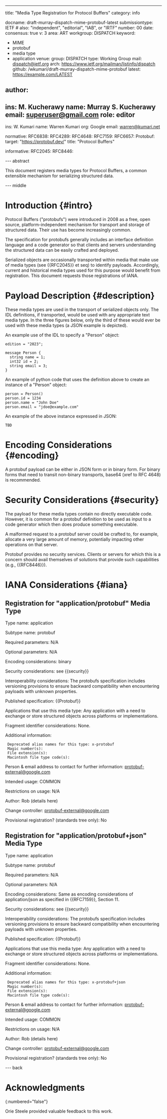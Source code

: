 ---
title: "Media Type Registration for Protocol Buffers"
category: info

docname: draft-murray-dispatch-mime-protobuf-latest
submissiontype: IETF  # also: "independent", "editorial", "IAB", or "IRTF"
number: 00
date:
consensus: true
v: 3
area: ART
workgroup: DISPATCH
keyword:
 - MIME
 - protobuf
 - media type
 - application
venue:
  group: DISPATCH
  type: Working Group
  mail: dispatch@ietf.org
  arch: https://www.ietf.org/mailman/listinfo/dispatch
  github: /wkumari/draft-murray-dispatch-mime-protobuf
  latest: https://example.com/LATEST

author:
 -
  ins: M. Kucherawy
  name: Murray S. Kucherawy
  email: superuser@gmail.com
  role: editor
 -
  ins: W. Kumari
  name: Warren Kumari
  org: Google
  email: warren@kumari.net

normative:
  RFC6838:
  RFC4289:
  RFC4648:
  RFC7159:
  RFC6657:
  Protobuf:
    target: "https://protobuf.dev/"
    title: "Protocol Buffers"

informative:
  RFC2045:
  RFC8446:

--- abstract

This document registers media types for Protocol Buffers, a common extensible mechanism for serializing structured data.

--- middle

# Introduction {#intro}

Protocol Buffers ("protobufs") were introduced in 2008 as a free, open source, platform-independent mechanism for transport and storage of structured data.  Their use has become
increasingly common.

The specification for protobufs generally includes an interface definition language and a code generator so that clients and servers understanding the structured data can be
easily crafted and deployed.

Serialized objects are occasionally transported within media that make use of media types (see {{RFC2045}} et seq) to identify payloads.  Accordingly,
current and historical media types used for this purpose would benefit from registration.  This document requests those registrations of IANA.

# Payload Description {#description}

These media types are used in the transport of serialized objects only.  The IDL definitions, if transported, would be used with any appropriate text media type.  In the
three figures below, only the third of these would ever be used with these media types (a JSON example is depicted).

An example use of the IDL to specify a "Person" object:
~~~
edition = "2023";

message Person {
  string name = 1;
  int32 id = 2;
  string email = 3;
}
~~~

An example of python code that uses the definition above to create an instance of a "Person" object:
~~~
person = Person()
person.id = 1234
person.name = "John Doe"
person.email = "jdoe@example.com"
~~~

An example of the above instance expressed in JSON:
~~~
TBD
~~~

# Encoding Considerations {#encoding}

A protobuf payload can be either in JSON form or in binary form.  For binary forms that need to transit non-binary transports, base64 (xref to RFC 4648) is recommended.

# Security Considerations {#security}

The payload for these media types contain no directly executable code.  However, it is common for a protobuf definition to be used as input to a code generator which then
does produce something executable.

A malformed request to a protobuf server could be crafted to, for example, allocate a very large amount of memory, potentially impacting other operations on that server.

Protobuf provides no security services.  Clients or servers for which this is a concern should avail themselves of solutions that provide such capabilities (e.g., {{RFC8446}}).

# IANA Considerations {#iana}

## Registration for "application/protobuf" Media Type

Type name: application

Subtype name: protobuf

Required parameters: N/A

Optional parameters: N/A

Encoding considerations: binary

Security considerations: see {{security}}

Interoperability considerations: The protobufs specification includes versioning provisions to ensure backward compatibility when encountering payloads with unknown properties.

Published specification: {{Protobuf}}

Applications that use this media type: Any application with a need to exchange or store structured objects across platforms or implementations.

Fragment identifier considerations: None.

Additional information:

     Deprecated alias names for this type: x-protobuf
     Magic number(s):
     File extension(s):
     Macintosh file type code(s):

Person & email address to contact for further information: protobuf-external@google.com

Intended usage: COMMON

Restrictions on usage: N/A

Author: Rob (details here)

Change controller: protobuf-external@google.com

Provisional registration? (standards tree only): No

## Registration for "application/protobuf+json" Media Type

Type name: application

Subtype name: protobuf

Required parameters: N/A

Optional parameters: N/A

Encoding considerations:  Same as encoding considerations of application/json as specified in {{RFC7159}}, Section 11.

Security considerations: see {{security}}

Interoperability considerations: The protobufs specification includes versioning provisions to ensure backward compatibility when encountering payloads with unknown properties.

Published specification: {{Protobuf}}

Applications that use this media type: Any application with a need to exchange or store structured objects across platforms or implementations.

Fragment identifier considerations: None.

Additional information:

     Deprecated alias names for this type: x-protobuf+json
     Magic number(s):
     File extension(s):
     Macintosh file type code(s):

Person & email address to contact for further information: protobuf-external@google.com

Intended usage: COMMON

Restrictions on usage: N/A

Author: Rob (details here)

Change controller: protobuf-external@google.com

Provisional registration? (standards tree only): No

--- back

# Acknowledgments
{:numbered="false"}

Orie Steele provided valuable feedback to this work.
